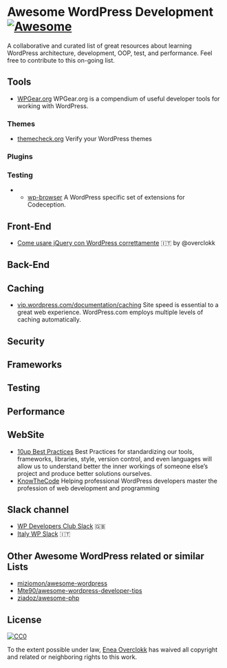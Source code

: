 # Awesome WordPress Development [![Awesome](https://cdn.rawgit.com/sindresorhus/awesome/d7305f38d29fed78fa85652e3a63e154dd8e8829/media/badge.svg)](https://github.com/sindresorhus/awesome)
A collaborative and curated list of great resources about learning WordPress architecture, development, OOP, test, and performance. Feel free to contribute to this on-going list.


## Tools
* [WPGear.org](http://wpgear.org/) WPGear.org is a compendium of useful developer tools for working with WordPress.

### Themes
* [themecheck.org](http://themecheck.org/) Verify your WordPress themes

### Plugins

### Testing
* * [wp-browser](https://github.com/lucatume/wp-browser) A WordPress specific set of extensions for Codeception.

## Front-End
* [Come usare jQuery con WordPress correttamente](http://www.overclokk.net/come-usare-jquery-wordpress-correttamente.html) :it: by @overclokk

## Back-End

## Caching

* [vip.wordpress.com/documentation/caching](https://vip.wordpress.com/documentation/caching/) Site speed is essential to a great web experience. WordPress.com employs multiple levels of caching automatically.

## Security

## Frameworks

## Testing

## Performance

## WebSite

* [10up Best Practices](https://10up.github.io/Engineering-Best-Practices/) Best Practices for standardizing our tools, frameworks, libraries, style, version control, and even languages will allow us to understand better the inner workings of someone else’s project and produce better solutions ourselves.
* [KnowTheCode](https://knowthecode.io/) Helping professional WordPress developers master
the profession of web development and programming

## Slack channel

* [WP Developers Club Slack](https://wpdevelopersclub.slack.com/messages) :gb:
* [Italy WP Slack](https://italia-wp-community.slack.com/messages/dev) :it:

## Other Awesome WordPress related or similar Lists

* [miziomon/awesome-wordpress](https://github.com/miziomon/awesome-wordpress)
* [Mte90/awesome-wordpress-developer-tips](https://github.com/Mte90/awesome-wordpress-developer-tips)
* [ziadoz/awesome-php](https://github.com/ziadoz/awesome-php)

## License

[![CC0](https://i.creativecommons.org/p/zero/1.0/88x31.png)](https://creativecommons.org/publicdomain/zero/1.0/)

To the extent possible under law, [Enea Overclokk](http://www.overclokk.net) has waived all copyright and related or neighboring rights to this work.